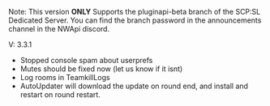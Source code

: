 Note: This version **ONLY** Supports the pluginapi-beta branch of the SCP:SL Dedicated Server. You can find the branch password in the announcements channel in the NWApi discord.

V: 3.3.1
 - Stopped console spam about userprefs
 - Mutes should be fixed now (let us know if it isnt)
 - Log rooms in TeamkillLogs
 - AutoUpdater will download the update on round end, and install and restart on round restart.